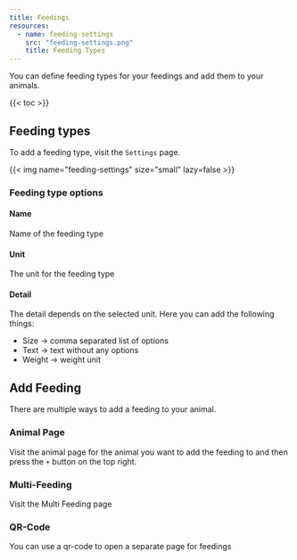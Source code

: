 ```yaml
---
title: Feedings
resources:
  - name: feeding-settings
    src: "feeding-settings.png"
    title: Feeding Types
---
```


You can define feeding types for your feedings and add them to your animals.

{{< toc >}}

## Feeding types

To add a feeding type, visit the `Settings` page.

{{< img name="feeding-settings" size="small" lazy=false >}}

### Feeding type options

#### Name
Name of the feeding type

#### Unit
The unit for the feeding type

#### Detail

The detail depends on the selected unit. Here you can add the following things:
  - Size -> comma separated list of options
  - Text -> text without any options
  - Weight -> weight unit

## Add Feeding

There are multiple ways to add a feeding to your animal.

### Animal Page

Visit the animal page for the animal you want to add the feeding to and then press the `+` button on the top right.

### Multi-Feeding

Visit the Multi Feeding page

### QR-Code
You can use a qr-code to open a separate page for feedings
